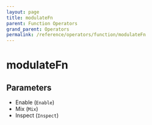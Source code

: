 ```yaml
---
layout: page
title: modulateFn
parent: Function Operators
grand_parent: Operators
permalink: /reference/operators/function/modulateFn
---
```


# modulateFn

## Parameters

* Enable (`Enable`)
* Mix (`Mix`)
* Inspect (`Inspect`)
